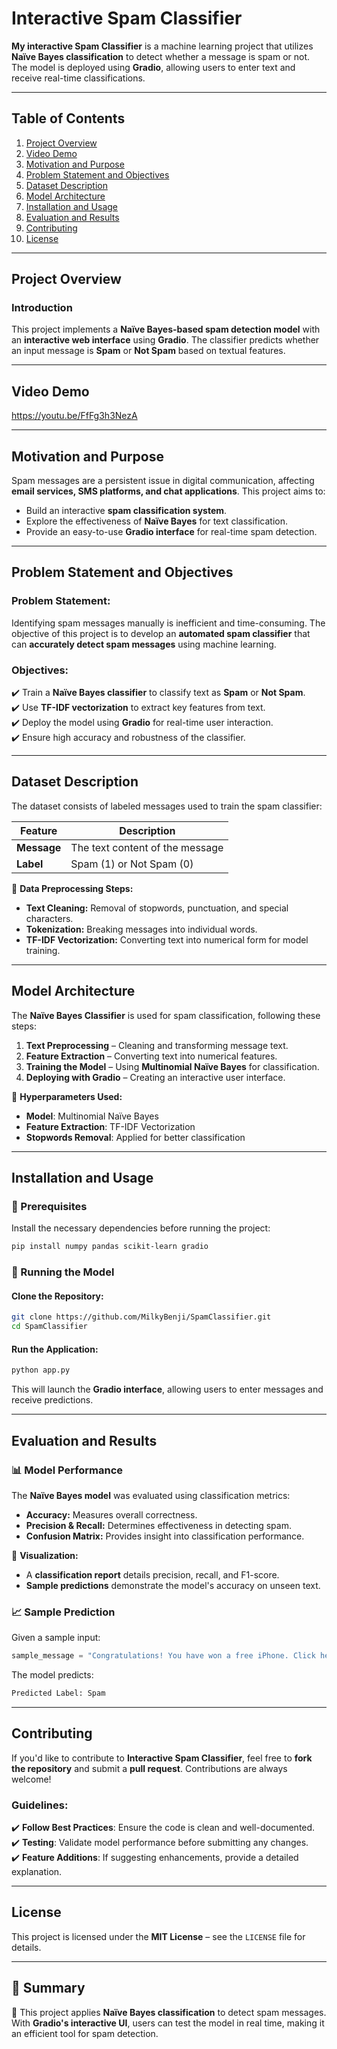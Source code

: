 # **Interactive Spam Classifier**  

**My interactive Spam Classifier** is a machine learning project that utilizes **Naïve Bayes classification** to detect whether a message is spam or not. The model is deployed using **Gradio**, allowing users to enter text and receive real-time classifications.

---

## **Table of Contents**  

1. [Project Overview](#project-overview)  
2. [Video Demo](#video-demo)  
3. [Motivation and Purpose](#motivation-and-purpose)  
4. [Problem Statement and Objectives](#problem-statement-and-objectives)  
5. [Dataset Description](#dataset-description)  
6. [Model Architecture](#model-architecture)  
7. [Installation and Usage](#installation-and-usage)  
8. [Evaluation and Results](#evaluation-and-results)  
9. [Contributing](#contributing)  
10. [License](#license)  

---

## **Project Overview**  

### **Introduction**  
This project implements a **Naïve Bayes-based spam detection model** with an **interactive web interface** using **Gradio**. The classifier predicts whether an input message is **Spam** or **Not Spam** based on textual features.

---

## **Video Demo**  

https://youtu.be/FfFg3h3NezA

---

## **Motivation and Purpose**  
Spam messages are a persistent issue in digital communication, affecting **email services, SMS platforms, and chat applications**. This project aims to:  

- Build an interactive **spam classification system**.  
- Explore the effectiveness of **Naïve Bayes** for text classification.  
- Provide an easy-to-use **Gradio interface** for real-time spam detection.  

---

## **Problem Statement and Objectives**  

### **Problem Statement:**  
Identifying spam messages manually is inefficient and time-consuming. The objective of this project is to develop an **automated spam classifier** that can **accurately detect spam messages** using machine learning.

### **Objectives:**  
✔️ Train a **Naïve Bayes classifier** to classify text as **Spam** or **Not Spam**.  
✔️ Use **TF-IDF vectorization** to extract key features from text.  
✔️ Deploy the model using **Gradio** for real-time user interaction.  
✔️ Ensure high accuracy and robustness of the classifier.  

---

## **Dataset Description**  
The dataset consists of labeled messages used to train the spam classifier:

| Feature | Description |  
|---------|------------|  
| **Message** | The text content of the message |  
| **Label** | Spam (1) or Not Spam (0) |  

📌 **Data Preprocessing Steps:**  
- **Text Cleaning:** Removal of stopwords, punctuation, and special characters.  
- **Tokenization:** Breaking messages into individual words.  
- **TF-IDF Vectorization:** Converting text into numerical form for model training.  

---

## **Model Architecture**  
The **Naïve Bayes Classifier** is used for spam classification, following these steps:

1. **Text Preprocessing** – Cleaning and transforming message text.  
2. **Feature Extraction** – Converting text into numerical features.  
3. **Training the Model** – Using **Multinomial Naïve Bayes** for classification.  
4. **Deploying with Gradio** – Creating an interactive user interface.  

📌 **Hyperparameters Used:**  
- **Model**: Multinomial Naïve Bayes  
- **Feature Extraction**: TF-IDF Vectorization  
- **Stopwords Removal**: Applied for better classification  

---

## **Installation and Usage**  

### **🔧 Prerequisites**  
Install the necessary dependencies before running the project:  

```bash
pip install numpy pandas scikit-learn gradio
```

### **📌 Running the Model**  

#### **Clone the Repository:**  
```bash
git clone https://github.com/MilkyBenji/SpamClassifier.git
cd SpamClassifier
```

#### **Run the Application:**  
```bash
python app.py
```

This will launch the **Gradio interface**, allowing users to enter messages and receive predictions.

---

## **Evaluation and Results**  

### **📊 Model Performance**  
The **Naïve Bayes model** was evaluated using classification metrics:

- **Accuracy:** Measures overall correctness.  
- **Precision & Recall:** Determines effectiveness in detecting spam.  
- **Confusion Matrix:** Provides insight into classification performance.

📌 **Visualization:**  
- A **classification report** details precision, recall, and F1-score.  
- **Sample predictions** demonstrate the model's accuracy on unseen text.  

### **📈 Sample Prediction**  

Given a sample input:
```python
sample_message = "Congratulations! You have won a free iPhone. Click here to claim."
```

The model predicts:
```bash
Predicted Label: Spam
```

---

## **Contributing**  

If you'd like to contribute to **Interactive Spam Classifier**, feel free to **fork the repository** and submit a **pull request**. Contributions are always welcome!  

### **Guidelines:**  
✔️ **Follow Best Practices**: Ensure the code is clean and well-documented.  
✔️ **Testing**: Validate model performance before submitting any changes.  
✔️ **Feature Additions**: If suggesting enhancements, provide a detailed explanation.  

---

## **License**  

This project is licensed under the **MIT License** – see the `LICENSE` file for details.  

---

## **📌 Summary**  
🚀 This project applies **Naïve Bayes classification** to detect spam messages. With **Gradio's interactive UI**, users can test the model in real time, making it an efficient tool for spam detection.

